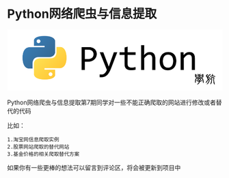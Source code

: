 # Python网络爬虫与信息提取

![Image text](./logo/logo.png)

Python网络爬虫与信息提取第7期同学对一些不能正确爬取的网站进行修改或者替代的代码

比如：

    1.淘宝网信息爬取实例
    2.股票网站爬取的替代网站
    3.基金价格的相关爬取替代方案
    
如果你有一些更棒的想法可以留言到评论区，将会被更新到项目中